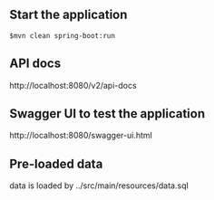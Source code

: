 ## Start the application
```
$mvn clean spring-boot:run
```

## API docs
http://localhost:8080/v2/api-docs

## Swagger UI to test the application
http://localhost:8080/swagger-ui.html

## Pre-loaded data
data is loaded by ../src/main/resources/data.sql
